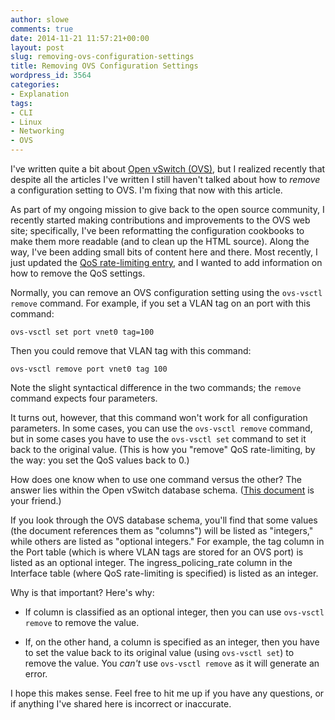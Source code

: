 ```yaml
---
author: slowe
comments: true
date: 2014-11-21 11:57:21+00:00
layout: post
slug: removing-ovs-configuration-settings
title: Removing OVS Configuration Settings
wordpress_id: 3564
categories:
- Explanation
tags:
- CLI
- Linux
- Networking
- OVS
---
```


I've written quite a bit about [Open vSwitch (OVS)](http://openvswitch.org), but I realized recently that despite all the articles I've written I still haven't talked about how to _remove_ a configuration setting to OVS. I'm fixing that now with this article.

As part of my ongoing mission to give back to the open source community, I recently started making contributions and improvements to the OVS web site; specifically, I've been reformatting the configuration cookbooks to make them more readable (and to clean up the HTML source). Along the way, I've been adding small bits of content here and there. Most recently, I just updated the [QoS rate-limiting entry](http://openvswitch.org/support/config-cookbooks/qos-rate-limiting/), and I wanted to add information on how to remove the QoS settings.

Normally, you can remove an OVS configuration setting using the `ovs-vsctl remove` command. For example, if you set a VLAN tag on an port with this command:

	ovs-vsctl set port vnet0 tag=100

Then you could remove that VLAN tag with this command:

	ovs-vsctl remove port vnet0 tag 100

Note the slight syntactical difference in the two commands; the `remove` command expects four parameters.

It turns out, however, that this command won't work for all configuration parameters. In some cases, you can use the `ovs-vsctl remove` command, but in some cases you have to use the `ovs-vsctl set` command to set it back to the original value. (This is how you "remove" QoS rate-limiting, by the way: you set the QoS values back to 0.)

How does one know when to use one command versus the other? The answer lies within the Open vSwitch database schema. ([This document](http://openvswitch.org/ovs-vswitchd.conf.db.5.pdf) is your friend.)

If you look through the OVS database schema, you'll find that some values (the document references them as "columns") will be listed as "integers," while others are listed as "optional integers." For example, the tag column in the Port table (which is where VLAN tags are stored for an OVS port) is listed as an optional integer. The ingress_policing_rate column in the Interface table (where QoS rate-limiting is specified) is listed as an integer.

Why is that important? Here's why:

* If column is classified as an optional integer, then you can use `ovs-vsctl remove` to remove the value.

* If, on the other hand, a column is specified as an integer, then you have to set the value back to its original value (using `ovs-vsctl set`) to remove the value. You _can't_ use `ovs-vsctl remove` as it will generate an error.

I hope this makes sense. Feel free to hit me up if you have any questions, or if anything I've shared here is incorrect or inaccurate.
